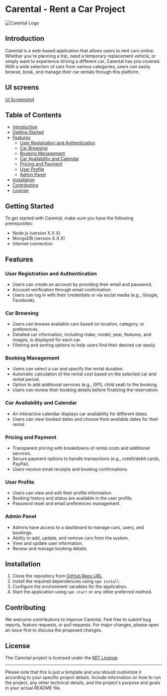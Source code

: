 # Carental - Rent a Car Project

![Carental Logo](https://example.com/carental_logo.png)

## Introduction

Carental is a web-based application that allows users to rent cars online. Whether you're planning a trip, need a temporary replacement vehicle, or simply want to experience driving a different car, Carental has you covered. With a wide selection of cars from various categories, users can easily browse, book, and manage their car rentals through this platform.

## UI screens
[UI Screenshot ](https://github.com/OmarElhassaniAloui/CarRental/tree/7b61c361da599423323bf14460596411b388f3ac/assets/ui)

## Table of Contents

- [Introduction](#introduction)
- [Getting Started](#getting-started)
- [Features](#features)
  - [User Registration and Authentication](#user-registration-and-authentication)
  - [Car Browsing](#car-browsing)
  - [Booking Management](#booking-management)
  - [Car Availability and Calendar](#car-availability-and-calendar)
  - [Pricing and Payment](#pricing-and-payment)
  - [User Profile](#user-profile)
  - [Admin Panel](#admin-panel)
- [Installation](#installation)
- [Contributing](#contributing)
- [License](#license)

## Getting Started

To get started with Carental, make sure you have the following prerequisites:

- Node.js (version X.X.X)
- MongoDB (version X.X.X)
- Internet connection

## Features

### User Registration and Authentication

- Users can create an account by providing their email and password.
- Account verification through email confirmation.
- Users can log in with their credentials or via social media (e.g., Google, Facebook).

### Car Browsing

- Users can browse available cars based on location, category, or preferences.
- Detailed car information, including make, model, year, features, and images, is displayed for each car.
- Filtering and sorting options to help users find their desired car easily.

### Booking Management

- Users can select a car and specify the rental duration.
- Automatic calculation of the rental cost based on the selected car and rental period.
- Option to add additional services (e.g., GPS, child seat) to the booking.
- Users can review their booking details before finalizing the reservation.

### Car Availability and Calendar

- An interactive calendar displays car availability for different dates.
- Users can view booked dates and choose from available dates for their rental.

### Pricing and Payment

- Transparent pricing with breakdowns of rental costs and additional services.
- Secure payment options to handle transactions (e.g., credit/debit cards, PayPal).
- Users receive email receipts and booking confirmations.

### User Profile

- Users can view and edit their profile information.
- Booking history and status are available in the user profile.
- Password reset and email preferences management.

### Admin Panel

- Admins have access to a dashboard to manage cars, users, and bookings.
- Ability to add, update, and remove cars from the system.
- View and update user information.
- Review and manage booking details.

## Installation

1. Clone the repository from [GitHub Repo URL](https://github.com/yourusername/carental.git).
2. Install the required dependencies using `npm install`.
3. Configure the environment variables for the application.
4. Start the application using `npm start` or any other preferred method.

## Contributing

We welcome contributions to improve Carental. Feel free to submit bug reports, feature requests, or pull requests. For major changes, please open an issue first to discuss the proposed changes.

## License

The Carental project is licensed under the [MIT License](https://opensource.org/licenses/MIT).

---



Please note that this is just a template and you should customize it according to your specific project details. Include information on how to run the project, any other technical details, and the project's purpose and goals in your actual README file.

